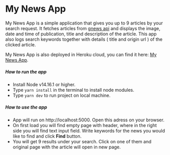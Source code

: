 # My News App

My News App is a simple application that gives you up to 9 articles by your search request. It fetches articles from [gnews api](https://gnews.io) and displays the image, date and time of publication, title and description of the article. This app also logs search keywords together with details ( title and origin url ) of the clicked article.

My News App is also deployed in Heroku cloud, you can find it here: [My News App](https://karolis-news-app.herokuapp.com/).

##### How to run the app

* Install Node v14.16.1 or higher.
* Type `yarn install` in the terminal to install node modules.
* Type `yarn dev` to run project on local machine.

##### How to use the app

* App will run on http://localhost:5000. Open this adress on your browser.
* On first load you will find empty page with header, where in the right side you will find text input field. Write keywords for the news you would like to find and click **Find** button.
* You will get 9 results under your search. Click on one of them and original page with the article will open in new page.

